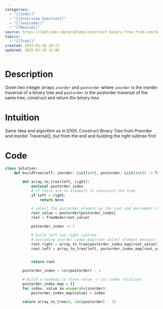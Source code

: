 ```yaml
---
categories:
  - "[[Code]]"
  - "[[Interview Question]]"
  - "[[leetcode]]"
  - "[[Medium]]"
source: https://leetcode.com/problems/construct-binary-tree-from-inorder-and-postorder-traversal
topics:
  - "[[Tree]]"
created: 2025-01-19 20:21
updated: 2025-01-19 22:06
---
```

# Description
Given two integer arrays `inorder` and `postorder` where `inorder` is the inorder traversal of a binary tree and `postorder` is the postorder traversal of the same tree, construct and return _the binary tree_.

# Intuition
Same Idea and algorithm as in [[105. Construct Binary Tree from Preorder and Inorder Traversal]], but from the end and building the right subtree first
# Code
```python
class Solution:
    def buildTree(self, inorder: List[int], postorder: List[int]) -> TreeNode:

        def array_to_tree(left, right):
            nonlocal postorder_index
            # if there are no elements to construct the tree
            if left > right:
                return None

            # select the postorder element as the root and decrement it
            root_value = postorder[postorder_index]
            root = TreeNode(root_value)

            postorder_index -= 1

            # build left and right subtree
            # excluding inorder_index_map[root_value] element because it's the root
            root.right = array_to_tree(postorder_index_map[root_value] + 1, right)
            root.left = array_to_tree(left, postorder_index_map[root_value] - 1)
            

            return root

        postorder_index = len(postorder) - 1

        # build a hashmap to store value -> its index relations
        postorder_index_map = {}
        for index, value in enumerate(inorder):
            postorder_index_map[value] = index

        return array_to_tree(0, len(postorder) - 1)
```